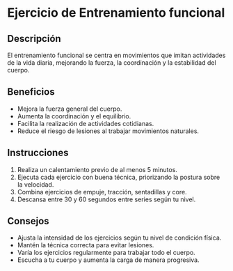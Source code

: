 ﻿# Ejercicio de Entrenamiento funcional
## Descripción
El entrenamiento funcional se centra en movimientos que imitan actividades de la vida diaria, mejorando la fuerza, la coordinación y la estabilidad del cuerpo.
## Beneficios
- Mejora la fuerza general del cuerpo.
- Aumenta la coordinación y el equilibrio.
- Facilita la realización de actividades cotidianas.
- Reduce el riesgo de lesiones al trabajar movimientos naturales.
## Instrucciones
1. Realiza un calentamiento previo de al menos 5 minutos.
2. Ejecuta cada ejercicio con buena técnica, priorizando la postura sobre la velocidad.
3. Combina ejercicios de empuje, tracción, sentadillas y core.
4. Descansa entre 30 y 60 segundos entre series según tu nivel.
## Consejos
- Ajusta la intensidad de los ejercicios según tu nivel de condición física.
- Mantén la técnica correcta para evitar lesiones.
- Varía los ejercicios regularmente para trabajar todo el cuerpo.
- Escucha a tu cuerpo y aumenta la carga de manera progresiva.
